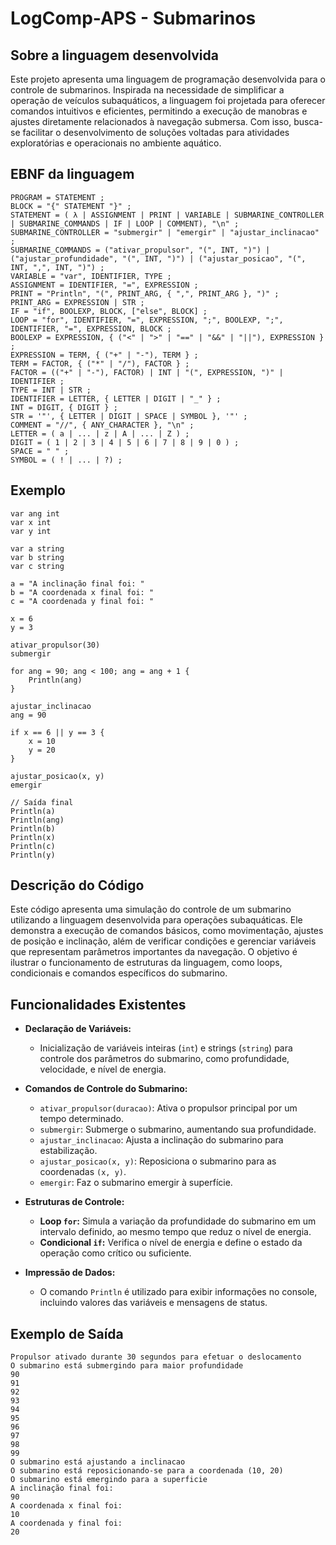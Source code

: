 # LogComp-APS - Submarinos

## Sobre a linguagem desenvolvida

Este projeto apresenta uma linguagem de programação desenvolvida para o controle de submarinos. Inspirada na necessidade de simplificar a operação de veículos subaquáticos, a linguagem foi projetada para oferecer comandos intuitivos e eficientes, permitindo a execução de manobras e ajustes diretamente relacionados à navegação submersa. Com isso, busca-se facilitar o desenvolvimento de soluções voltadas para atividades exploratórias e operacionais no ambiente aquático.


## EBNF da linguagem

```ebnf
PROGRAM = STATEMENT ;
BLOCK = "{" STATEMENT "}" ;
STATEMENT = ( λ | ASSIGNMENT | PRINT | VARIABLE | SUBMARINE_CONTROLLER | SUBMARINE_COMMANDS | IF | LOOP | COMMENT), "\n" ;
SUBMARINE_CONTROLLER = "submergir" | "emergir" | "ajustar_inclinacao" ;
SUBMARINE_COMMANDS = ("ativar_propulsor", "(", INT, ")") | ("ajustar_profundidade", "(", INT, ")") | ("ajustar_posicao", "(", INT, ",", INT, ")") ;
VARIABLE = "var", IDENTIFIER, TYPE ;
ASSIGNMENT = IDENTIFIER, "=", EXPRESSION ;
PRINT = "Println", "(", PRINT_ARG, { ",", PRINT_ARG }, ")" ;
PRINT_ARG = EXPRESSION | STR ;
IF = "if", BOOLEXP, BLOCK, ["else", BLOCK] ;
LOOP = "for", IDENTIFIER, "=", EXPRESSION, ";", BOOLEXP, ";", IDENTIFIER, "=", EXPRESSION, BLOCK ;
BOOLEXP = EXPRESSION, { ("<" | ">" | "==" | "&&" | "||"), EXPRESSION } ;
EXPRESSION = TERM, { ("+" | "-"), TERM } ;
TERM = FACTOR, { ("*" | "/"), FACTOR } ;
FACTOR = (("+" | "-"), FACTOR) | INT | "(", EXPRESSION, ")" | IDENTIFIER ;
TYPE = INT | STR ;
IDENTIFIER = LETTER, { LETTER | DIGIT | "_" } ;
INT = DIGIT, { DIGIT } ;
STR = '"', { LETTER | DIGIT | SPACE | SYMBOL }, '"' ;
COMMENT = "//", { ANY_CHARACTER }, "\n" ;
LETTER = ( a | ... | z | A | ... | Z ) ;
DIGIT = ( 1 | 2 | 3 | 4 | 5 | 6 | 7 | 8 | 9 | 0 ) ;
SPACE = " " ;
SYMBOL = ( ! | ... | ?) ;
```

## Exemplo

```
var ang int
var x int
var y int

var a string
var b string
var c string

a = "A inclinação final foi: "
b = "A coordenada x final foi: "
c = "A coordenada y final foi: "

x = 6
y = 3

ativar_propulsor(30)
submergir

for ang = 90; ang < 100; ang = ang + 1 {
	Println(ang)
}

ajustar_inclinacao
ang = 90

if x == 6 || y == 3 {
	x = 10
	y = 20
}

ajustar_posicao(x, y)
emergir

// Saída final
Println(a)
Println(ang)
Println(b)
Println(x)
Println(c)
Println(y)

```

## Descrição do Código

Este código apresenta uma simulação do controle de um submarino utilizando a linguagem desenvolvida para operações subaquáticas. Ele demonstra a execução de comandos básicos, como movimentação, ajustes de posição e inclinação, além de verificar condições e gerenciar variáveis que representam parâmetros importantes da navegação. O objetivo é ilustrar o funcionamento de estruturas da linguagem, como loops, condicionais e comandos específicos do submarino.

## Funcionalidades Existentes

- **Declaração de Variáveis:**
  - Inicialização de variáveis inteiras (`int`) e strings (`string`) para controle dos parâmetros do submarino, como profundidade, velocidade, e nível de energia.
  
- **Comandos de Controle do Submarino:**
  - `ativar_propulsor(duracao)`: Ativa o propulsor principal por um tempo determinado.
  - `submergir`: Submerge o submarino, aumentando sua profundidade.
  - `ajustar_inclinacao`: Ajusta a inclinação do submarino para estabilização.
  - `ajustar_posicao(x, y)`: Reposiciona o submarino para as coordenadas `(x, y)`.
  - `emergir`: Faz o submarino emergir à superfície.

- **Estruturas de Controle:**
  - **Loop `for`:** Simula a variação da profundidade do submarino em um intervalo definido, ao mesmo tempo que reduz o nível de energia.
  - **Condicional `if`:** Verifica o nível de energia e define o estado da operação como crítico ou suficiente.

- **Impressão de Dados:**
  - O comando `Println` é utilizado para exibir informações no console, incluindo valores das variáveis e mensagens de status.

## Exemplo de Saída
```
Propulsor ativado durante 30 segundos para efetuar o deslocamento
O submarino está submergindo para maior profundidade
90
91
92
93
94
95
96
97
98
99
O submarino está ajustando a inclinacao
O submarino está reposicionando-se para a coordenada (10, 20)
O submarino está emergindo para a superficie
A inclinação final foi:
90
A coordenada x final foi:
10
A coordenada y final foi:
20
```
